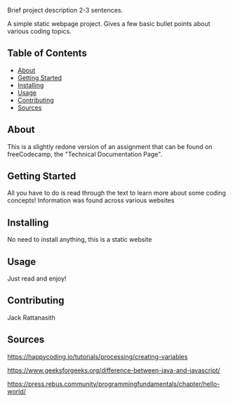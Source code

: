 Brief project description 2-3 sentences.

A simple static webpage project. Gives a few basic bullet points about various coding topics.

## Table of Contents

- [About](#about)
- [Getting Started](#getting_started)
- [Installing](#installing)
- [Usage](#usage)
- [Contributing](#contributing)
- [Sources](#sources)

## About
This is a slightly redone version of an assignment that can be found on freeCodecamp, the "Technical Documentation Page".

## Getting Started
All you have to do is read through the text to learn more about some coding concepts! Information was found across various websites

## Installing
No need to install anything, this is a static website

## Usage
Just read and enjoy!

## Contributing
Jack Rattanasith

## Sources

 https://happycoding.io/tutorials/processing/creating-variables

https://www.geeksforgeeks.org/difference-between-java-and-javascript/

https://press.rebus.community/programmingfundamentals/chapter/hello-world/ 
